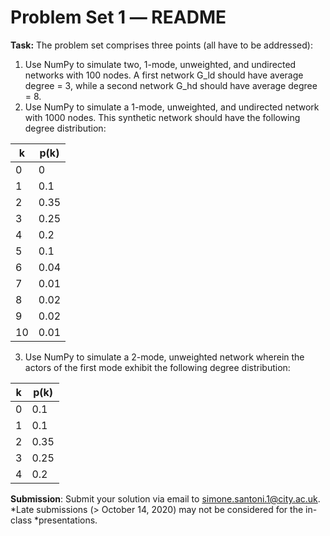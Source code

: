 # Problem Set 1 ― README

**Task:** The problem set comprises three points (all have to be addressed):

1.   Use NumPy to simulate two, 1-mode, unweighted, and undirected networks
     with 100 nodes. A first network G_ld should have average degree = 3, while
     a second network G_hd should have average degree = 8.
2.   Use NumPy to simulate a 1-mode, unweighted, and undirected network
     with 1000 nodes. This synthetic network should have the following
     degree distribution:

k  | p(k)
---|-----
0  | 0
1  | 0.1
2  | 0.35
3  | 0.25
4  | 0.2
5  | 0.1
6  | 0.04
7  | 0.01
8  | 0.02
9  | 0.02
10 | 0.01

3.   Use NumPy to simulate a 2-mode, unweighted network wherein the actors
     of the first mode exhibit the following degree distribution:

k  | p(k)
---|-----
0  | 0.1
1  | 0.1
2  | 0.35
3  | 0.25
4  | 0.2

**Submission**: Submit your solution via email to simone.santoni.1@city.ac.uk.
*Late submissions (> October 14, 2020) may not be considered for the in-class
*presentations.
